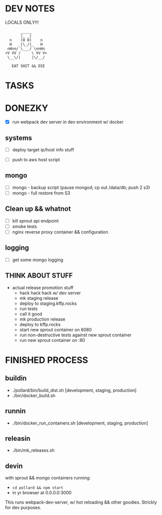 # DEV NOTES
LOCALS ONLY!!!

           _____
           |_ _|
      n    (O O)    n
      H   _|\_/|_   H
     nHnn/ \___/ \nnHn
    <V VV /     \ VV V>
     \__\/|     |\/__/

	   EAT SHIT && DIE

# TASKS

# DONEZKY

- [X] run webpack dev server in dev environment w/ docker

## systems

- [ ] deploy target ip/host info stuff
- [ ] push to aws host script


## mongo

- [ ] mongo - backup script (pause mongod; cp out /data/db; push 2 s3)
- [ ] mongo - full restore from S3

## Clean up && whatnot

- [ ] kill sprout api endpoint
- [ ] smoke tests
- [ ] nginx reverse proxy container && configuration

## logging

- [ ] get some mongo logging

## THINK ABOUT STUFF

- actual release promotion stuff
  - hack hack hack w/ dev server
  - mk staging release
  - deploy to staging.kffp.rocks
  - run tests
  - call it good
  - mk production release
  - deploy to kffp.rocks
  - start new sprout container on 8080
  - run non-destructive tests against new sprout container
  - run new sprout container on :80


# FINISHED PROCESS

## buildin

- ./pollard/bin/build_dist.sh [development, staging, production]
- ./bin/docker_build.sh


## runnin

- ./bin/docker_run_containers.sh [development, staging, production]


## releasin

- ./bin/mk_releases.sh

## devin

with sprout && mongo containers running:

- `cd pollard && npm start`
- in yr browser at 0.0.0.0:3000

This runs webpack-dev-server, w/ hot reloading && other goodies. Strickly for dev purposes.
